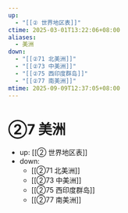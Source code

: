 ```yaml
---
up:
  - "[[② 世界地区表]]"
ctime: 2025-03-01T13:22:06+08:00
aliases:
  - 美洲
down:
  - "[[②71 北美洲]]"
  - "[[②73 中美洲]]"
  - "[[②75 西印度群岛]]"
  - "[[②77 南美洲]]"
mtime: 2025-09-09T12:37:05+08:00
---
```


# ②7 美洲

- up: [[② 世界地区表]]
- down:	
	- [[②71 北美洲]]
	- [[②73 中美洲]]
	- [[②75 西印度群岛]]
	- [[②77 南美洲]]
	
